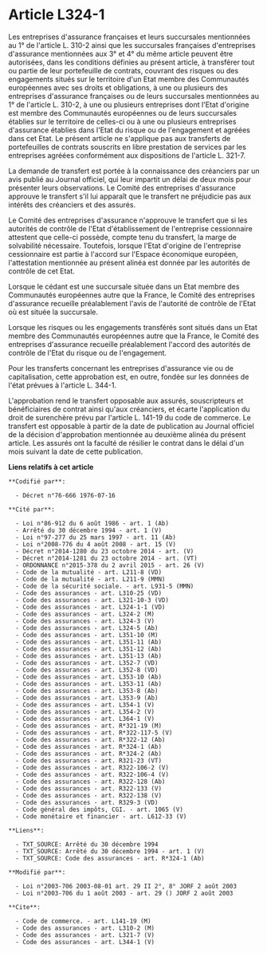 # Article L324-1

Les entreprises d'assurance françaises et leurs succursales mentionnées au 1° de l'article L. 310-2 ainsi que les succursales
françaises d'entreprises d'assurance mentionnées aux 3° et 4° du même article peuvent être autorisées, dans les conditions
définies au présent article, à transférer tout ou partie de leur portefeuille de contrats, couvrant des risques ou des
engagements situés sur le territoire d'un Etat membre des Communautés européennes avec ses droits et obligations, à une ou
plusieurs des entreprises d'assurance françaises ou de leurs succursales mentionnées au 1° de l'article L. 310-2, à une ou
plusieurs entreprises dont l'Etat d'origine est membre des Communautés européennes ou de leurs succursales établies sur le
territoire de celles-ci ou à une ou plusieurs entreprises d'assurance établies dans l'Etat du risque ou de l'engagement et
agréées dans cet Etat. Le présent article ne s'applique pas aux transferts de portefeuilles de contrats souscrits en libre
prestation de services par les entreprises agréées conformément aux dispositions de l'article L. 321-7.

La demande de transfert est portée à la connaissance des créanciers par un avis publié au Journal officiel, qui leur impartit
un délai de deux mois pour présenter leurs observations. Le Comité des entreprises d'assurance approuve le transfert s'il lui
apparaît que le transfert ne préjudicie pas aux intérêts des créanciers et des assurés.

Le Comité des entreprises d'assurance n'approuve le transfert que si les autorités de contrôle de l'Etat d'établissement de
l'entreprise cessionnaire attestent que celle-ci possède, compte tenu du transfert, la marge de solvabilité nécessaire.
Toutefois, lorsque l'Etat d'origine de l'entreprise cessionnaire est partie à l'accord sur l'Espace économique européen,
l'attestation mentionnée au présent alinéa est donnée par les autorités de contrôle de cet Etat.

Lorsque le cédant est une succursale située dans un Etat membre des Communautés européennes autre que la France, le Comité
des entreprises d'assurance recueille préalablement l'avis de l'autorité de contrôle de l'Etat où est située la succursale.

Lorsque les risques ou les engagements transférés sont situés dans un Etat membre des Communautés européennes autre que la
France, le Comité des entreprises d'assurance recueille préalablement l'accord des autorités de contrôle de l'Etat du risque
ou de l'engagement.

Pour les transferts concernant les entreprises d'assurance vie ou de capitalisation, cette approbation est, en outre, fondée
sur les données de l'état prévues à l'article L. 344-1.

L'approbation rend le transfert opposable aux assurés, souscripteurs et bénéficiaires de contrat ainsi qu'aux créanciers, et
écarte l'application du droit de surenchère prévu par l'article L. 141-19 du code de commerce. Le transfert est opposable à
partir de la date de publication au Journal officiel de la décision d'approbation mentionnée au deuxième alinéa du présent
article. Les assurés ont la faculté de résilier le contrat dans le délai d'un mois suivant la date de cette publication.

**Liens relatifs à cet article**

	**Codifié par**:

	  - Décret n°76-666 1976-07-16

	**Cité par**:

	  - Loi n°86-912 du 6 août 1986 - art. 1 (Ab)
	  - Arrêté du 30 décembre 1994 - art. 1 (V)
	  - Loi n°97-277 du 25 mars 1997 - art. 11 (Ab)
	  - Loi n°2008-776 du 4 août 2008 - art. 15 (V)
	  - Décret n°2014-1280 du 23 octobre 2014 - art. (V)
	  - Décret n°2014-1281 du 23 octobre 2014 - art. (VT)
	  - ORDONNANCE n°2015-378 du 2 avril 2015 - art. 26 (V)
	  - Code de la mutualité - art. L211-8 (VD)
	  - Code de la mutualité - art. L211-9 (MMN)
	  - Code de la sécurité sociale. - art. L931-5 (MMN)
	  - Code des assurances - art. L310-25 (VD)
	  - Code des assurances - art. L321-10-3 (VD)
	  - Code des assurances - art. L324-1-1 (VD)
	  - Code des assurances - art. L324-2 (M)
	  - Code des assurances - art. L324-3 (V)
	  - Code des assurances - art. L324-5 (Ab)
	  - Code des assurances - art. L351-10 (M)
	  - Code des assurances - art. L351-11 (Ab)
	  - Code des assurances - art. L351-12 (Ab)
	  - Code des assurances - art. L351-13 (Ab)
	  - Code des assurances - art. L352-7 (VD)
	  - Code des assurances - art. L352-8 (VD)
	  - Code des assurances - art. L353-10 (Ab)
	  - Code des assurances - art. L353-11 (Ab)
	  - Code des assurances - art. L353-8 (Ab)
	  - Code des assurances - art. L353-9 (Ab)
	  - Code des assurances - art. L354-1 (V)
	  - Code des assurances - art. L354-2 (V)
	  - Code des assurances - art. L364-1 (V)
	  - Code des assurances - art. R*321-19 (M)
	  - Code des assurances - art. R*322-117-5 (V)
	  - Code des assurances - art. R*322-12 (Ab)
	  - Code des assurances - art. R*324-1 (Ab)
	  - Code des assurances - art. R*324-2 (Ab)
	  - Code des assurances - art. R321-23 (VT)
	  - Code des assurances - art. R322-106-2 (V)
	  - Code des assurances - art. R322-106-4 (V)
	  - Code des assurances - art. R322-128 (Ab)
	  - Code des assurances - art. R322-133 (V)
	  - Code des assurances - art. R322-138 (V)
	  - Code des assurances - art. R329-3 (VD)
	  - Code général des impôts, CGI. - art. 1065 (V)
	  - Code monétaire et financier - art. L612-33 (V)

	**Liens**:

	  - TXT_SOURCE: Arrêté du 30 décembre 1994
	  - TXT_SOURCE: Arrêté du 30 décembre 1994 - art. 1 (V)
	  - TXT_SOURCE: Code des assurances - art. R*324-1 (Ab)

	**Modifié par**:

	  - Loi n°2003-706 2003-08-01 art. 29 II 2°, 8° JORF 2 août 2003
	  - Loi n°2003-706 du 1 août 2003 - art. 29 () JORF 2 août 2003

	**Cite**:

	  - Code de commerce. - art. L141-19 (M)
	  - Code des assurances - art. L310-2 (M)
	  - Code des assurances - art. L321-7 (V)
	  - Code des assurances - art. L344-1 (V)
